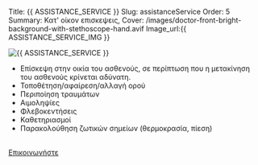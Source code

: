 Title: {{ ASSISTANCE_SERVICE }}
Slug: assistanceService
Order: 5
Summary: Κατ' οίκον επισκεψεις, 
Cover: /images/doctor-front-bright-background-with-stethoscope-hand.avif
Image_url:{{ ASSISTANCE_SERVICE_IMG }}

<div class="flex-container">
    <div class="flex-item">
        <img src="{{ SITEURL }}/{{ ASSISTANCE_SERVICE_IMG }} " alt="{{ ASSISTANCE_SERVICE }}" />
    </div>
    <div class="flex-item">
        <ul>
			<li>Επίσκεψη στην οικία του ασθενούς, σε περίπτωση που η μετακίνηση του ασθενούς κρίνεται αδύνατη.</li>  
			<li>Τοποθέτηση/αφαίρεση/αλλαγή ορού</li>
			<li>Περιποίηση τραυμάτων</li>
			<li>Αιμοληψίες</li>
			<li>Φλεβοκεντήσεις</li>
			<li>Καθετηριασμοί</li>
			<li>Παρακολούθηση ζωτικών σημείων (θερμοκρασία, πίεση)</li>
		</ul>
        <br />
        <a href="{{ SITEURL }}/pages/contact.html" > Επικοινωνήστε </a>
    </div>    
</div>


